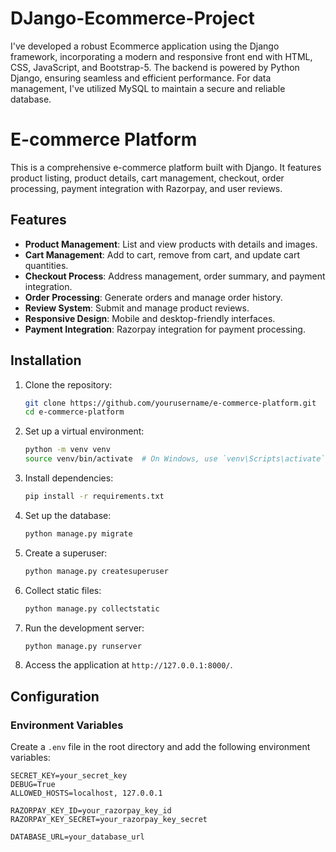 # DJango-Ecommerce-Project
I've developed a robust Ecommerce application using the Django framework, incorporating a modern and responsive front end with HTML, CSS, JavaScript, and Bootstrap-5. The backend is powered by Python Django, ensuring seamless and efficient performance. For data management, I've utilized MySQL to maintain a secure and reliable database.

# E-commerce Platform

This is a comprehensive e-commerce platform built with Django. It features product listing, product details, cart management, checkout, order processing, payment integration with Razorpay, and user reviews.

## Features

- **Product Management**: List and view products with details and images.
- **Cart Management**: Add to cart, remove from cart, and update cart quantities.
- **Checkout Process**: Address management, order summary, and payment integration.
- **Order Processing**: Generate orders and manage order history.
- **Review System**: Submit and manage product reviews.
- **Responsive Design**: Mobile and desktop-friendly interfaces.
- **Payment Integration**: Razorpay integration for payment processing.

## Installation

1. Clone the repository:
    ```bash
    git clone https://github.com/yourusername/e-commerce-platform.git
    cd e-commerce-platform
    ```

2. Set up a virtual environment:
    ```bash
    python -m venv venv
    source venv/bin/activate  # On Windows, use `venv\Scripts\activate`
    ```

3. Install dependencies:
    ```bash
    pip install -r requirements.txt
    ```

4. Set up the database:
    ```bash
    python manage.py migrate
    ```

5. Create a superuser:
    ```bash
    python manage.py createsuperuser
    ```

6. Collect static files:
    ```bash
    python manage.py collectstatic
    ```

7. Run the development server:
    ```bash
    python manage.py runserver
    ```

8. Access the application at `http://127.0.0.1:8000/`.

## Configuration

### Environment Variables

Create a `.env` file in the root directory and add the following environment variables:

```plaintext
SECRET_KEY=your_secret_key
DEBUG=True
ALLOWED_HOSTS=localhost, 127.0.0.1

RAZORPAY_KEY_ID=your_razorpay_key_id
RAZORPAY_KEY_SECRET=your_razorpay_key_secret

DATABASE_URL=your_database_url

